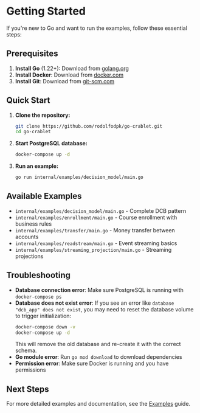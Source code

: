 # Getting Started

If you're new to Go and want to run the examples, follow these essential steps:

## Prerequisites

1. **Install Go** (1.22+): Download from [golang.org](https://golang.org/dl/)
2. **Install Docker**: Download from [docker.com](https://docker.com/get-started/)
3. **Install Git**: Download from [git-scm.com](https://git-scm.com/)

## Quick Start

1. **Clone the repository:**
   ```bash
   git clone https://github.com/rodolfodpk/go-crablet.git
   cd go-crablet
   ```

2. **Start PostgreSQL database:**
   ```bash
   docker-compose up -d
   ```

3. **Run an example:**
   ```bash
   go run internal/examples/decision_model/main.go
   ```

## Available Examples

- `internal/examples/decision_model/main.go` - Complete DCB pattern
- `internal/examples/enrollment/main.go` - Course enrollment with business rules
- `internal/examples/transfer/main.go` - Money transfer between accounts
- `internal/examples/readstream/main.go` - Event streaming basics
- `internal/examples/streaming_projection/main.go` - Streaming projections

## Troubleshooting

- **Database connection error**: Make sure PostgreSQL is running with `docker-compose ps`
- **Database does not exist error**: If you see an error like `database "dcb_app" does not exist`, you may need to reset the database volume to trigger initialization:
  ```bash
  docker-compose down -v
  docker-compose up -d
  ```
  This will remove the old database and re-create it with the correct schema.
- **Go module error**: Run `go mod download` to download dependencies
- **Permission error**: Make sure Docker is running and you have permissions

## Next Steps

For more detailed examples and documentation, see the [Examples](examples.md) guide. 